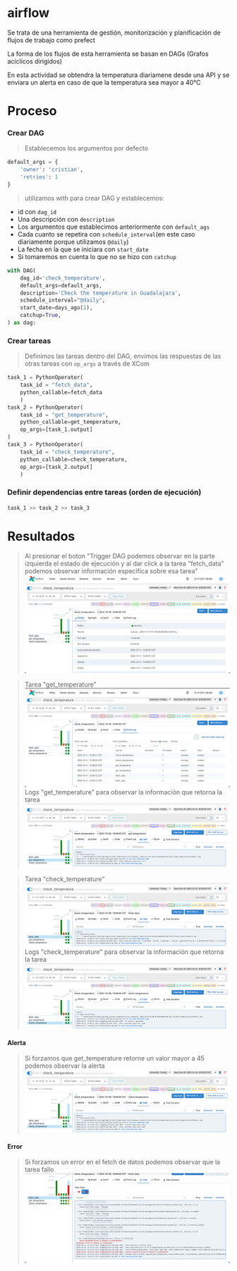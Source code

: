 # airflow
Se trata de una herramienta de gestión, monitorización y planificación de flujos de trabajo como prefect

La forma de los flujos de esta herramienta se basan en DAGs (Grafos acíclicos dirigidos)

En esta actividad se obtendra la temperatura diariamene desde una API y se enviara un alerta en caso de que la temperatura sea mayor a 40°C

# Proceso
### Crear DAG
>Establecemos los argumentos por defecto
```python
default_args = {
    'owner': 'cristian',
    'retries': 1
}
```

>utilizamos with para crear DAG y establecemos:
- id con `dag_id`
- Una descripción con `description`
- Los argumentos que establecimos anteriormente con `default_ags`
- Cada cuanto se repetira con `schedule_interval`(en este caso diariamente porque utilizamos `@daily`)
- La fecha en la que se iniciara con `start_date`
- Si tomaremos en cuenta lo que no se hizo con `catchup`
```python
with DAG(
    dag_id='check_temperature',
    default_args=default_args,
    description='Check the temperature in Guadalajara',
    schedule_interval="@daily",
    start_date=days_ago(1),
    catchup=True,
) as dag:
```
### Crear tareas
>Definimos las tareas dentro del DAG, envimos las respuestas de las otras tareas con `op_args` a través de XCom
```python
task_1 = PythonOperator(
    task_id = "fetch_data",
    python_callable=fetch_data
    )
task_2 = PythonOperator(
    task_id = "get_temperature",
    python_callable=get_temperature,
    op_args=[task_1.output]
)
task_3 = PythonOperator(
    task_id = "check_temperature",
    python_callable=check_temperature,
    op_args=[task_2.output]
    )
```

### Definir dependencias entre tareas (orden de ejecución)
```python
task_1 >> task_2 >> task_3
```

# Resultados
>Al presionar el boton "Trigger DAG podemos observar en la parte izquierda el estado de ejecución y al dar click a la tarea "fetch_data" podemos observar información especifica sobre esa tarea"
><img src="https://github.com/jhotwox/airflow/blob/main/2024-10-11_151526.png?raw=true">

>Tarea "get_temperature"
><img src="https://github.com/jhotwox/airflow/blob/main/2024-10-11_151548.png?raw=true">
>Logs "get_temperature" para observar la información que retorna la tarea
><img src="https://github.com/jhotwox/airflow/blob/main/2024-10-11_151637.png?raw=true">


>Tarea "check_temperature"
><img src="https://github.com/jhotwox/airflow/blob/main/2024-10-11_151626.png?raw=true">
>Logs "check_temperature" para observar la información que retorna la tarea
><img src="https://github.com/jhotwox/airflow/blob/main/2024-10-11_151645.png?raw=true">

#### Alerta
>Si forzamos que get_temperature retorne un valor mayor a 45 podemos observar la alerta
><img src="https://github.com/jhotwox/airflow/blob/main/2024-10-11_152033.png?raw=true">

#### Error
>Si forzamos un error en el fetch de datos podemos observar que la tarea fallo
><img src="https://github.com/jhotwox/airflow/blob/main/2024-10-11_153330.png?raw=true">